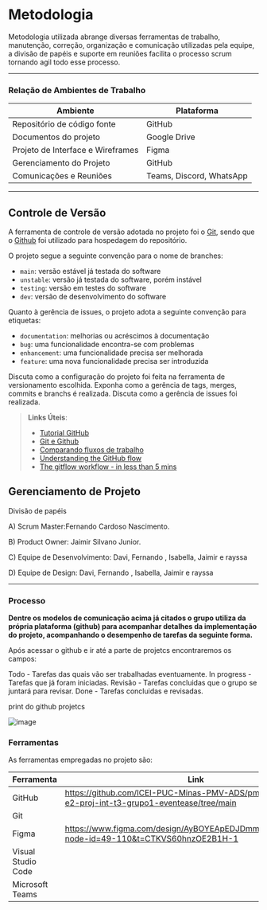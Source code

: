 
# Metodologia

 Metodologia utilizada abrange  diversas ferramentas de trabalho, manutenção, correção, organização e comunicação utilizadas pela equipe, a divisão de papéis
 e suporte em reuniões facilita o processo scrum tornando agil todo esse processo.

<hr>

### Relação de Ambientes de Trabalho 

| Ambiente |   Plataforma   |
|--|-------------------------------------------------------|
| Repositório de código fonte | GitHub |
| Documentos do projeto | Google Drive |
| Projeto de Interface e Wireframes | Figma |
| Gerenciamento do Projeto | GitHub  |
| Comunicações e Reuniões  | Teams, Discord, WhatsApp |

<hr>

## Controle de Versão


A ferramenta de controle de versão adotada no projeto foi o
[Git](https://git-scm.com/), sendo que o [Github](https://github.com)
foi utilizado para hospedagem do repositório.

O projeto segue a seguinte convenção para o nome de branches:

- `main`: versão estável já testada do software
- `unstable`: versão já testada do software, porém instável
- `testing`: versão em testes do software
- `dev`: versão de desenvolvimento do software

Quanto à gerência de issues, o projeto adota a seguinte convenção para
etiquetas:

- `documentation`: melhorias ou acréscimos à documentação
- `bug`: uma funcionalidade encontra-se com problemas
- `enhancement`: uma funcionalidade precisa ser melhorada
- `feature`: uma nova funcionalidade precisa ser introduzida

Discuta como a configuração do projeto foi feita na ferramenta de versionamento escolhida. Exponha como a gerência de tags, merges, commits e branchs é realizada. Discuta como a gerência de issues foi realizada.

> **Links Úteis**:
> - [Tutorial GitHub](https://guides.github.com/activities/hello-world/)
> - [Git e Github](https://www.youtube.com/playlist?list=PLHz_AreHm4dm7ZULPAmadvNhH6vk9oNZA)
>  - [Comparando fluxos de trabalho](https://www.atlassian.com/br/git/tutorials/comparing-workflows)
> - [Understanding the GitHub flow](https://guides.github.com/introduction/flow/)
> - [The gitflow workflow - in less than 5 mins](https://www.youtube.com/watch?v=1SXpE08hvGs)

## Gerenciamento de Projeto

Divisão de papéis
 
A) Scrum Master:Fernando Cardoso Nascimento.

B) Product Owner: Jaimir Silvano Junior.

C) Equipe de Desenvolvimento: Davi, Fernando , Isabella, Jaimir e rayssa

D) Equipe de Design: Davi, Fernando , Isabella, Jaimir e rayssa

<hr>

### Processo

<b> Dentre os modelos de comunicação acima já citados o grupo utiliza da própria plataforma (github) para acompanhar detalhes da implementação do projeto,
acompanhando o desempenho de tarefas da seguinte forma. </b>

Após acessar o github e ir até a parte de projetcs encontraremos os campos:

Todo - Tarefas das quais vão ser trabalhadas eventuamente.
In progress - Tarefas que já foram iniciadas.
Revisão - Tarefas concluidas que o grupo se juntará para revisar.
Done - Tarefas concluidas e revisadas.

print do github projetcs

![image](https://github.com/user-attachments/assets/926badfc-6436-4bb5-a81b-72a4120e9c28)




### Ferramentas

As ferramentas empregadas no projeto são:

| Ferramenta |   Link   |
|--|-------------------------------------------------------|
| GitHub | https://github.com/ICEI-PUC-Minas-PMV-ADS/pmv-ads-2024-2-e2-proj-int-t3-grupo1-eventease/tree/main |
| Git |  |
| Figma | https://www.figma.com/design/AyBOYEApEDJDmmjkTEbrbt/Untitled?node-id=49-110&t=CTKVS60hnzOE2B1H-1 |
| Visual Studio Code |   |
|Microsoft Teams||






